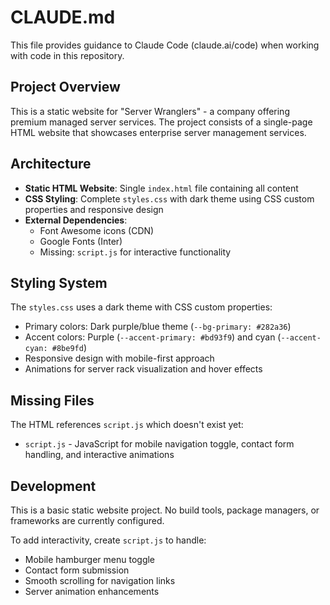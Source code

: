 # CLAUDE.md

This file provides guidance to Claude Code (claude.ai/code) when working with code in this repository.

## Project Overview

This is a static website for "Server Wranglers" - a company offering premium managed server services. The project consists of a single-page HTML website that showcases enterprise server management services.

## Architecture

- **Static HTML Website**: Single `index.html` file containing all content
- **CSS Styling**: Complete `styles.css` with dark theme using CSS custom properties and responsive design
- **External Dependencies**: 
  - Font Awesome icons (CDN)
  - Google Fonts (Inter)
  - Missing: `script.js` for interactive functionality

## Styling System

The `styles.css` uses a dark theme with CSS custom properties:
- Primary colors: Dark purple/blue theme (`--bg-primary: #282a36`)
- Accent colors: Purple (`--accent-primary: #bd93f9`) and cyan (`--accent-cyan: #8be9fd`)
- Responsive design with mobile-first approach
- Animations for server rack visualization and hover effects

## Missing Files

The HTML references `script.js` which doesn't exist yet:
- `script.js` - JavaScript for mobile navigation toggle, contact form handling, and interactive animations

## Development

This is a basic static website project. No build tools, package managers, or frameworks are currently configured.

To add interactivity, create `script.js` to handle:
- Mobile hamburger menu toggle
- Contact form submission
- Smooth scrolling for navigation links
- Server animation enhancements
